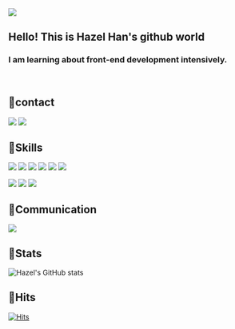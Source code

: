 <img src="https://capsule-render.vercel.app/api?type=Cylinder&color=8e7cc3&height=200&section=header&text=Hazel's%20github&fontSize=90" />
<br>

## Hello! This is Hazel Han's github world

### I am learning about front-end development intensively.</p>
<br>

## 🧸contact
<a href="https://tbxl67-programming.tistory.com/"><img src="https://img.shields.io/badge/Blog-A9BCF5?style=flat-square&logo=GitHub Sponsors&logoColor=white&link=https://tbxl67-programming.tistory.com/"/></a>
<a href="mailto:tbxl67@gmail.com"><img src="https://img.shields.io/badge/Gmail-D0A9F5?style=flat-square&logo=Gmail&logoColor=white&link=mailto:tbxl67@gmail.com"/></a>
<br>

## 👑Skills
<img src="https://img.shields.io/badge/JavaScript-F7DF1E?style=for-the-badge&logo=JavaScript&logoColor=black"/> <img src="https://img.shields.io/badge/TypeScript-3178C6?style=for-the-badge&logo=TypeScript&logoColor=white"/>
<img src="https://img.shields.io/badge/React-61DAFB?style=for-the-badge&logo=React&logoColor=black"/>
<img src="https://img.shields.io/badge/Html-E34F26?style=for-the-badge&logo=Html5&logoColor=white"/>
<img src="https://img.shields.io/badge/css-1572B6?style=for-the-badge&logo=Css3&logoColor=white"/>
<img src="https://img.shields.io/badge/sass-CC6699?style=for-the-badge&logo=sass&logoColor=white"/>

<img src="https://img.shields.io/badge/Java-CC6699?style=for-the-badge&logo=Java&logoColor=black"/> <img src="https://img.shields.io/badge/MySql-4479A1?style=for-the-badge&logo=MySql&logoColor=white"/>
<img src="https://img.shields.io/badge/Oracle-F80000?style=for-the-badge&logo=Oracle&logoColor=white"/>
<br>

## 🎨Communication
<img src="https://img.shields.io/badge/Slack-4A154B?style=for-the-badge&logo=Slack&logoColor=white"/>
<br>

## 🍒Stats
![Hazel's GitHub stats](https://github-readme-stats.vercel.app/api?username=hazel-han99&theme=midnight-purple)
<br>

## 🤩Hits
[![Hits](https://hazel-han99/api/count/incr/badge.svg?url=https%3A%2F%2Fgithub.com%2Fhazel-han99&count_bg=%239C00E5&title_bg=%23646060&icon=&icon_color=%23E7E7E7&title=hits&edge_flat=true)](https://hazel-han99)
